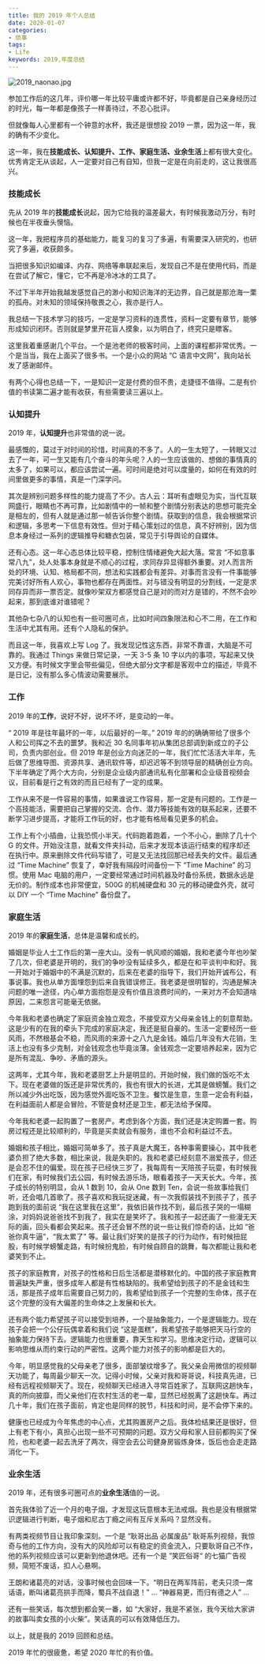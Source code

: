 ```yaml
---
title: 我的 2019 年个人总结
date: 2020-01-07
categories:
- 琐事
tags:
- Life
keywords: 2019,年度总结
---
```


![2019_naonao.jpg](https://s2.ax1x.com/2020/03/11/8EuHmj.jpg)

参加工作后的这几年，评价哪一年比较平庸或许都不好，毕竟都是自己亲身经历过的时光，每一年都是像孩子一样善待过，不忍心批评。

但就像每人心里都有一个钟意的水杯，我还是很想投 2019 一票，因为这一年，我的确有不少变化。

这一年，我在**技能成长、认知提升、工作、家庭生活、业余生活**上都有很大变化。优秀肯定无从谈起，人一定要对自己有自知，但我一定是在向前走的，这让我很高兴。

### 技能成长

先从 2019 年的**技能成长**说起，因为它给我的温差最大，有时候我激动万分，有时候也在半夜垂头懊恼。

<!-- more -->

这一年，我把程序员的基础能力，能复习的复习了多遍，有需要深入研究的，也研究了多遍，收获颇多。

当把很多知识如编译、内存、网络等串联起来后，发现自己不是在使用代码，而是在尝试了解它，懂它，它不再是冷冰冰的工具了。

不过下半年开始我越发感觉自己的渺小和知识海洋的无边界，自己就是那沧海一栗的孤舟。对未知的领域保持敬畏之心，我亦是行人。

我总结一下技术学习的技巧，一定是学习资料的连贯性，资料一定要有章节，能够形成知识闭环。否则就是梦里开花盲人摸象，以为明白了，终究只是瞟客。

这里我着重感谢几个平台。一个是池老师的极客时间，上面的课程都非常优秀。一个是当当，我在上面买了很多书。一个是小众的网站 “C 语言中文网”，我向站长发了感谢邮件。

有两个心得也总结一下，一是知识一定是付费的但不贵，走捷径不值得。二是有价值的书读第二遍才能有收获，有些需要读三遍以上。

### 认知提升

2019 年，**认知提升**也非常值的说一说。

最感慨的，莫过于对时间的珍惜，时间真的不多了。人的一生太短了，一转眼又过去了一年，可一生又能有几个奋斗的年头呢？人的一生应该做的、想做的事情真的太多了，如果可以，都应该尝试一遍。可时间是绝对可以度量的，如何在有效的时间里做更多的事情，真是一门深学问。

其次是辨别问题多样性的能力提高了不少。古人云：耳听有虚眼见为实，当代互联网盛行，眼睛也不再可靠，比如剧情中的一帧和整个剧情分别表达的思想可能完全是相左的，但有人就是通过那一帧告诉你整个剧情。获取到的信息，我会根据常识和逻辑，多思考一下信息有效性。但对于精心策划过的信息，真不好辨别，因为信息本身经过一系列的逻辑推导和糖衣包装，常见于引导舆论的自媒体。

还有心态。这一年心态总体比较平稳，控制住情绪避免大起大落。常言 “不如意事常八九”，处人处事本身就是不顺心的过程，求同存异显得额外重要。对人而言所处的环境、认知、格局都不同，想法和实践都会有差异。对事而言没有一件事能够完美讨好所有人欢心，事物也都存在两面性。对与错没有明显的分割线，一定是求同存异而非一票否定。就像吵架双方都感觉自己是对的而对方是错的，不然不会吵起来，那到底谁对谁错呢？

其他杂七杂八的认知也有一些可圈可点，比如时间四象限法和心不二用，在工作和生活中尤其有用。还有个人隐私的保护。

而且这一年，我喜欢上写 Log 了。我发现记性这东西，非常不靠谱，大脑是不可靠的。我通过 Things 来做日常记录，一天 3-5 条 10 字以内的事项，写起来又快又方便。有时候文字里会带些偏见，但绝大部分文字都是客观中立的描述，毕竟不是日记，没有那么多心情波动需要展示。

### 工作

2019 年的**工作**，说好不好，说坏不坏，是变动的一年。

“ 2019 年是往年最坏的一年，以后最好的一年。” 2019 年的的确确带给了很多个人和公司挥之不去的噩梦。我和近 30 名同事年初从集团总部调到新成立的子公司，负责内部创业。但 2019 年是创业方向迷茫的一年，我们忙忙活活大半年，先后做了思维导图、资源共享、通讯软件等，却迟迟等不到领导层的精确创业方向。下半年确定了两个大方向，分别是企业级内部通讯私有化部署和企业级音视频会议，目前看是行之有效的而且已经有了一定的成果。

工作从来不是一件容易的事情，如果谁说工作容易，那一定是有问题的。工作是一个高技能活，需要把自己掌握的交流、合作、潜力等技能有效的联系起来，还要不断学习进步提高，才能将工作玩的好，也才能有格局看见更多的机会。

工作上有个小插曲，让我恐慌小半天。代码跑着跑着，一个不小心，删除了几十个 G 的文件。开始没注意，就看文件夹抖动，后来才发现本该运行结束的程序却还在执行中。原来删除文件代码写错了，可是又无法找回那已经丢失的文件。最后通过 “Time Machine” 恢复了，幸好我有隔段时间备份一下 “Time Machine” 的习惯。使用 Mac 电脑的用户，一定要经常通过时间机器及时备份系统，数据永远是无价的。制作成本也非常便宜，500G 的机械硬盘和 30 元的移动硬盘外壳，就可以 DIY 一个 “Time Machine” 备份盘了。

### 家庭生活

2019 年的**家庭生活**，总体是温馨和成长的。

婚姻是毕业人士工作后的第一座大山。没有一帆风顺的婚姻，我和老婆今年也吵架了几次，但老婆是开明的，我们的争吵没有延续多久，都是在和平谈判中和好。我一开始对于婚姻中的不满是沉默的，后来在老婆的指导下，我们开始开诚布公，有事说事。我也从单方面埋怨到后来自我错误修正。我老婆是很明智的，沟通是解决问题的唯一途径，内心单方面抱怨是没有价值且浪费时间的，一来对方不会知道啥原因，二来怨言可能毫无依据。

今年我和老婆也确定了家庭资金独立观念，不接受双方父母亲金钱上的刻意帮助。这是少有的在我的牵头下完成的家庭决定，我还是挺自豪的。生活一定要经历一些风雨，不然根基会不稳，而风雨的来源十之八九是金钱。婚后几年没有大花销，生活上也没有多少克制，对金钱观念也毕竟淡薄。金钱观念一定要培养起来，因为它是所有混乱、争吵、矛盾的源头。

这两年，尤其今年，我和老婆厨艺上升是明显的。开始时候，我们做的饭吃不太下。现在老婆做的饭还是非常优秀的，我也有很大的长进，尤其是做螃蟹。我们之所以减少外出吃饭，因为感觉外面吃饭不卫生。餐饮是生意，生意一定会有利益，在利益面前人都是会冒险，不管是食材还是卫生，都无法给予保障。

今年我和老婆一起购置了一套房产。考虑到各个方面，我们还是决定购置一套。购房过程还是比较顺利的，毕竟是买卖就会有服务，谁也不会和利益过不去。

婚姻和孩子相比，婚姻可简单多了。孩子真是大魔王，各种事需要操心，其中我老婆负担了绝大多数，相比来说，我是失职的。我和老婆已经刻意不溺爱孩子，但还是会忍不住的偏爱。现在孩子已经快三岁了，我每周有一天陪孩子玩耍，有时候我们在家，有时候我们去公园，有时候去游乐场，眼看着孩子一天天长大。今年，孩子成长的特别明显，会从 1 数到 10，会从 One 数到 Ten，会说一些故事给我们听，还会唱几首歌了。孩子喜欢和我玩捉迷藏，有一次我假装找不到孩子了，孩子跑到我的面前说 “我在这里我在这里”，我依旧装作找不到，最后孩子哭的一塌糊涂，对妈妈说爸爸找不到我了，我实在是笑坏了。我和孩子一起还画了一些漫无天际的画，回头看都会笑起来。孩子还会冒不然的说一些让我们惊奇的话，比如 “爸爸你真牛逼”，“我太累了” 等。最让我们好笑的是孩子的行为动作，有时候扭屁股，有时候学螃蟹走路，有时候扮鬼脸，有时候自顾自的跳舞，每次都能让我和老婆笑到不止。

孩子的家庭教育，对孩子的性格和日后生活都是潜移默化的。中国的孩子家庭教育普遍缺失严重，很多成年人都是有性格缺陷的。我希望给到孩子的不是金钱和生活，那是孩子成年后需要自己努力的，我希望给到孩子一个完整的生命体，孩子在这个完整的没有大偏差的生命体之上发展和长大。

还有两个能力希望孩子可以接受到培养，一个是抽象能力，一个是逻辑能力。现在孩子会把一个公仔玩偶拿着和我们说 “这是蛋糕”，我希望孩子能够把天马行空的抽象能力保持下去。逻辑能力也很重要，靠天生和学习。思维决定行动，逻辑可以影响思维从而约束行动的严密性。这两个能力对孩子的影响都是巨大的。

今年，明显感觉我的父母亲老了很多，面部皱纹增多了。我父亲会用微信的视频聊天功能了，每周最少聊天一次。记得小时候，父亲对我和哥哥说，科技真先进，已经有远程视频聊天了。现在，视频聊天已经进入寻常百姓家了，互联网这趟快车，真的所向披靡，而父亲他们在农村生活的老一辈，显然已经脱离了这趟快车。再过几十年，我们在孩子面前，肯定也是同样的脱节，科技和时间，是不会停下来的。

健康也已经成为今年焦虑的中心点，尤其购置房产之后。我体检结果还是很好，但上有老下有小，真担心出现一些不可预期的问题。双方父母和家人目前都购买了保险，也和老婆一起去洗牙了两次，得空会去公司健身房锻炼身体，饭后也会走走路消化一下。

### 业余生活

2019 年，还有很多可圈可点的**业余生活**值的一说。

首先我体验了近一个月的电子烟，才发现这玩意根本无法戒烟。我也是没有根据常识逻辑进行判断，电子烟和尼古丁瘾之间有互斥关系吗？显然没有。

有两类视频节目让我印象深刻。一个是 “耿哥出品 必属废品” 耿哥系列视频，我惊奇与他的工作方向，没有大的风险却可以有稳定的资金流入，只要耿哥自己不作，他的系列视频应该可以更新到他退休吧。还有一个是 ”笑匠俗哥“ 的七猫广告视频，简短不废话，扣人心悬啊。

王朗和诸葛亮的对话，没事时候也会回味一下。“明日在两军阵前，老夫只须一席话语，断叫诸葛亮拱手而降，蜀兵不战自退！” ... “神器易更，而归有德之人” ...

还有一些笑话，每次想到都会笑一番，如 “大家好，我是不紧张，我今天给大家讲的故事叫卖女孩的小火柴”。笑话真的可以有效降低压力。

以上，就是我的 2019 回顾和总结。

2019 年忙的很疲惫，希望 2020 年忙的有价值。